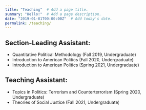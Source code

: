 ```yaml
---
title: "Teaching"  # Add a page title.
summary: "Hello!"  # Add a page description.
date: "2019-01-01T00:00:00Z"  # Add today's date.
permalink: /teaching/
---
```

## Section-Leading Assistant:
- Quantitative Political Methodology (Fall 2019, Undergraduate)
- Introduction to American Politics (Fall 2020, Undergraduate)
- Introduction to American Politics (Spring 2021, Undergraduate)

## Teaching Assistant:
- Topics in Politics: Terrorism and Counterterrorism (Spring 2020, Undergraduate)
- Theories of Social Justice (Fall 2021, Undergraduate)

